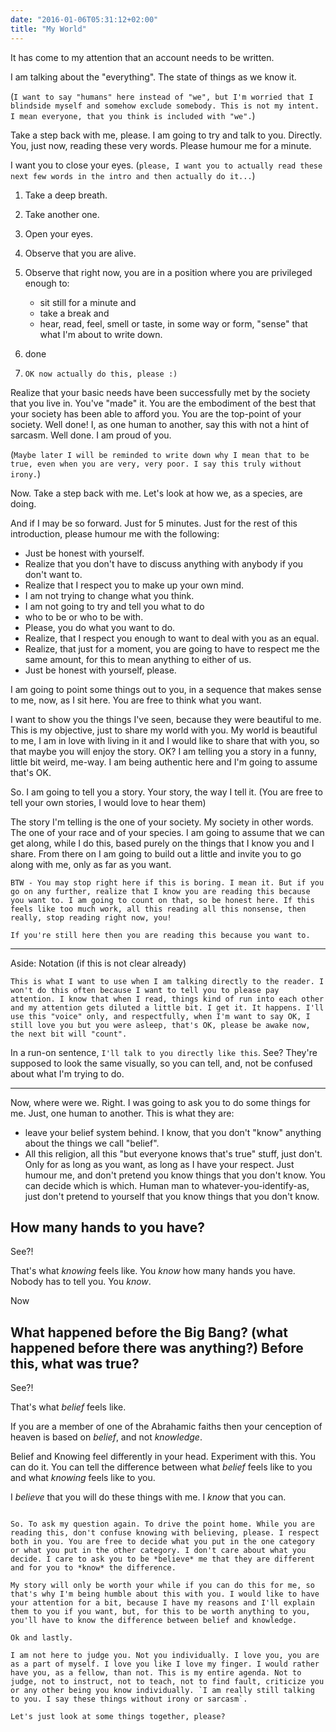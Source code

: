 ```yaml
---
date: "2016-01-06T05:31:12+02:00"
title: "My World"
---
```


It has come to my attention that an account needs to be written.

I am talking about the "everything". The state of things as we know it. 

(`I want to say "humans" here instead of "we", but I'm worried that I blindside myself and somehow exclude somebody. This is not my intent. I mean everyone, that you think is included with "we".`)

Take a step back with me, please. I am going to try and talk to you. Directly. You, just now, reading these very words. Please humour me for a minute. 

I want you to close your eyes. (`please, I want you to actually read these next few words in the intro and then actually do it...`) 

 1. Take a deep breath. 
 1. Take another one. 
 1. Open your eyes.
 1. Observe that you are alive.
 1. Observe that right now, you are in a position where you are privileged enough to: 
    - sit still for a minute and 
    - take a break and
    - hear, read, feel, smell or taste, in some way or form, "sense" that what I'm about to write down.
    
 1. done
 1. `OK now actually do this, please :)`
 
Realize that your basic needs have been successfully met by the society that you live in. You've "made" it. You are the embodiment of the best that your society has been able to afford you. You are the top-point of your society. Well done! I, as one human to another, say this with not a hint of sarcasm. Well done. I am proud of you.

(`Maybe later I will be reminded to write down why I mean that to be true, even when you are very, very poor. I say this truly without irony.`)

Now. Take a step back with me. Let's look at how we, as a species, are doing.

And if I may be so forward. Just for 5 minutes. Just for the rest of this introduction, please humour me with the following:

 - Just be honest with yourself. 
 - Realize that you don't have to discuss anything with anybody if you don't want to.
 - Realize that I respect you to make up your own mind. 
 - I am not trying to change what you think. 
 - I am not going to try and tell you what to do
 - who to be or who to be with. 
 - Please, you do what you want to do.
 - Realize, that I respect you enough to want to deal with you as an equal.
 - Realize, that just for a moment, you are going to have to respect me the same amount, for this to mean anything to either of us.
 - Just be honest with yourself, please.

I am going to point some things out to you, in a sequence that makes sense to me, now, as I sit here. You are free to think what you want. 

I want to show you the things I've seen, because they were beautiful to me. This is my objective, just to share my world with you. My world is beautiful to me, I am in love with living in it and I would like to share that with you, so that maybe you will enjoy the story. OK? I am telling you a story in a funny, little bit weird, me-way. I am being authentic here and I'm going to assume that's OK.

So. I am going to tell you a story. Your story, the way I tell it. (You are free to tell your own stories, I would love to hear them)

The story I'm telling is the one of your society. My society in other words. The one of your race and of your species. I am going to assume that we can get along, while I do this, based purely on the things that I know you and I share. From there on I am going to build out a little and invite you to go along with me, only as far as you want.

```
BTW - You may stop right here if this is boring. I mean it. But if you
go on any further, realize that I know you are reading this because
you want to. I am going to count on that, so be honest here. If this
feels like too much work, all this reading all this nonsense, then
really, stop reading right now, you!

If you're still here then you are reading this because you want to.
```

---

Aside: Notation (if this is not clear already)

```
This is what I want to use when I am talking directly to the reader. I
won't do this often because I want to tell you to please pay
attention. I know that when I read, things kind of run into each other
and my attention gets diluted a little bit. I get it. It happens. I'll
use this "voice" only, and respectfully, when I'm want to say OK, I
still love you but you were asleep, that's OK, please be awake now,
the next bit will "count".
```

In a run-on sentence, `I'll talk to you directly like this`. See? They're supposed to look the same visually, so you can tell, and, not be confused about what I'm trying to do.

---

Now, where were we. Right. I was going to ask you to do some things for me. Just, one human to another. This is what they are:

 - leave your belief system behind. I know, that you don't "know" anything about the things we call "belief". 
 - All this religion, all this "but everyone knows that's true" stuff, just don't. Only for as long as you want, as long as I have your respect. Just humour me, and don't pretend you know things that you don't know. You can decide which is which. Human man to whatever-you-identify-as, just don't pretend to yourself that you know things that you don't know.
 
## How many hands to you have? 

See?!

That's what *knowing* feels like. You *know* how many hands you have. Nobody has to tell you. You *know*.

Now

## What happened before the Big Bang? (what happened before there was anything?) Before this, what was true?

See?!

That's what *belief* feels like.

If you are a member of one of the Abrahamic faiths then your cenception of heaven is based on *belief*, and not *knowledge*. 

Belief and Knowing feel differently in your head. Experiment with this. You can do it. You can tell the difference between what *belief* feels like to you and what *knowing* feels like to you.

I *believe* that you will do these things with me. I *know* that you can.

```

So. To ask my question again. To drive the point home. While you are reading this, don't confuse knowing with believing, please. I respect both in you. You are free to decide what you put in the one category or what you put in the other category. I don't care about what you decide. I care to ask you to be *believe* me that they are different and for you to *know* the difference.

My story will only be worth your while if you can do this for me, so that's why I'm being humble about this with you. I would like to have your attention for a bit, because I have my reasons and I'll explain them to you if you want, but, for this to be worth anything to you, you'll have to know the difference between belief and knowledge.

Ok and lastly.

I am not here to judge you. Not you individually. I love you, you are as a part of myself. I love you like I love my finger. I would rather have you, as a fellow, than not. This is my entire agenda. Not to judge, not to instruct, not to teach, not to find fault, criticize you or any other being you know individually. `I am really still talking to you. I say these things without irony or sarcasm`.

Let's just look at some things together, please?
